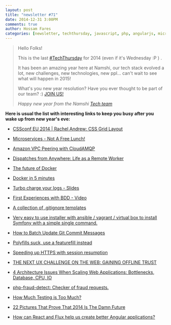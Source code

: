 ```yaml
---
layout: post
title: "newsletter #71"
date: 2014-12-31 3:00PM
comments: true
author: Hossam Fares
categories: [newsletter, techthursday, javascript, php, angularjs, microservices, Docker, nodejs, testing, flux, react, scaling, api, gitignore]
---
```


> Hello Folks!
>
> This is the last [#TechThursday](/blog/categories/techthursday/) for 2014 (even if it's Wednesday :P ) .
>
> It has been an amazing year here at Namshi, our tech stack evolved a lot, new challenges, new technologies, new ppl... can't wait to see what will happen in 2015!
>
> What's you new year resolution? Have you ever thought to be part of our team? :)  [JOIN US!](http://tech.namshi.io/join-us/)
>
> *Happy new year from the Namshi [Tech team](http://tech.namshi.io/team/)*

**Here is usual the list with interesting links to keep you busy after you wake up from new year's eve:**

* [CSSconf EU 2014 | Rachel Andrew: CSS Grid Layout](https://www.youtube.com/watch?v=GRexIOtGhBU&index=16&list=UUzoVCacndDCfGDf41P-z0iA)

* [Microservices - Not A Free Lunch!](http://highscalability.com/blog/2014/4/8/microservices-not-a-free-lunch.html?utm_content=buffer92124&utm_medium=social&utm_source=facebook.com&utm_campaign=buffer)

* [Amazon VPC Peering with CloudAMQP](https://www.cloudamqp.com/blog/2014-11-14-amazon-vpc-peering.html?utm_term=Read%20more%20about%20Amazon%20VPC%20Peering%20with%20CloudAMQP&utm_content=buffer14f1b&utm_medium=social&utm_source=facebook.com&utm_campaign=buffer)

* [Dispatches from Anywhere: Life as a Remote Worker](http://www.entrepreneurhandbook.co.uk/dispatches-from-anywhere-life-as-a-remote-worker/?utm_content=buffer1200c&utm_medium=social&utm_source=facebook.com&utm_campaign=buffer)
<!-- more -->
* [The future of Docker](http://blog.docker.com/2014/12/dockercon-eu-the-future-of-the-docker-project-by-solomon-hykes/)

* [Docker in 5 minutes](http://red.ht/1tzyXO9)

* [Turbo charge your logs - Slides](http://slidesha.re/1K0VzMl)

* [First Experiences with BDD - Video](http://bit.ly/13IHAt8)

* [A collection of .gitignore templates](https://github.com/github/gitignore)

* [Very easy to use installer with ansible / vagrant / virtual box to install Symfony with a simple single command.](http://karlosagudo.github.io/symvirins/)

* [How to Batch Update Git Commit Messages](http://davidwalsh.name/update-git-commit-messages)

* [Polyfills suck, use a featurefill instead](http://toddmotto.com/polyfills-suck-use-a-featurefill-instead/)

* [Speeding up HTTPS with session resumption](http://calendar.perfplanet.com/2014/speeding-up-https-with-session-resumption/)

* [THE NEXT UX CHALLENGE ON THE WEB: GAINING OFFLINE TRUST](http://christianheilmann.com/2014/12/08/the-next-ux-challenge-on-the-web-gaining-offline-trust/)

* [4 Architecture Issues When Scaling Web Applications: Bottlenecks, Database, CPU, IO](http://highscalability.com/blog/2014/5/12/4-architecture-issues-when-scaling-web-applications-bottlene.html)
 
* [php-fraud-detect: Checker of fraud requests. ](https://github.com/sokil/php-fraud-detect)
 
* [How Much Testing is Too Much?](http://verraes.net/2014/12/how-much-testing-is-too-much/)

* [22 Pictures That Prove That 2014 Is The Damn Future](http://www.buzzfeed.com/daves4/welcome-to-the-fuetch#.qbAvjNVr1)
 
* [How can React and Flux help us create better Angular applications?](https://medium.com/@gilbox/how-can-react-and-flux-help-us-create-better-stronger-faster-angular-applications-639247898fb)
